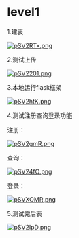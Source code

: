 # **level1**

1.建表

[![pSV2RTx.png](https://s1.ax1x.com/2023/01/08/pSV2RTx.png)](https://imgse.com/i/pSV2RTx)

2.测试上传

[![pSV2201.png](https://s1.ax1x.com/2023/01/08/pSV2201.png)](https://imgse.com/i/pSV2201)

3.本地运行flask框架

[![pSV2htK.png](https://s1.ax1x.com/2023/01/08/pSV2htK.png)](https://imgse.com/i/pSV2htK)

4.测试注册查询登录功能

注册：

[![pSV2gmR.png](https://s1.ax1x.com/2023/01/08/pSV2gmR.png)](https://imgse.com/i/pSV2gmR)

查询：

[![pSV24fO.png](https://s1.ax1x.com/2023/01/08/pSV24fO.png)](https://imgse.com/i/pSV24fO)

登录：

[![pSVXOMR.png](https://s1.ax1x.com/2023/01/08/pSVXOMR.png)](https://imgse.com/i/pSVXOMR)

5.测试完后表

[![pSV2IpD.png](https://s1.ax1x.com/2023/01/08/pSV2IpD.png)](https://imgse.com/i/pSV2IpD)